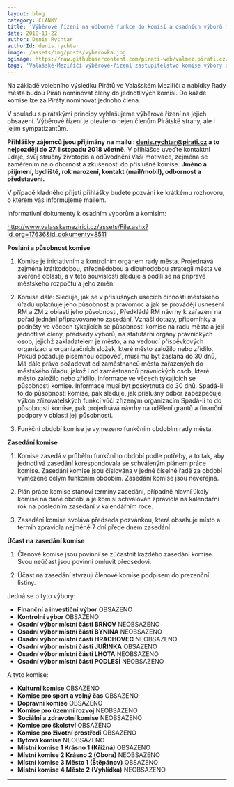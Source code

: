 ```yaml
---
layout: blog
category: CLANKY
title: 'Výběrové řízení na odborné funkce do komisí a osadních výborů města Valašského Meziříčí'
date: 2018-11-22
author: Denis Rychtar
authorId: denis.rychtar
image: /assets/img/posts/vyberovka.jpg
ogimage: https://raw.githubusercontent.com/pirati-web/valmez.pirati.cz/master/assets/img/posts/vyberovka.jpg
tags: 'Valašské-Meziříčí výběrové-řízení zastupitelstvo komise výbory osadní-výbory'
---
```

Na základě volebního výsledku Pirátů ve Valašském Meziříčí a nabídky Rady města budou Piráti nominovat členy 
do jednotlivých komisí. Do každé komise lze za Piráty nominovat jednoho člena.

V souladu s pirátskými principy vyhlašujeme výběrové řízení na jejich obsazení.
Výběrové řízení je otevřeno nejen členům Pirátské strany, ale i jejím sympatizantům.

__Přihlášky zájemců jsou přijímány na mailu : denis.rychtar@pirati.cz a to nejpozději do  27. listopadu 2018 včetně.__
V přihlášce uveďte kontaktní údaje, svůj stručný životopis a odůvodnění Vaší motivace, zejména se zaměřením na o
dbornost a zkušenosti do příslušné komise.
__Jméno a příjmení, bydliště, rok narození, kontakt (mail/mobil), odbornost a představení.__

V případě kladného přijetí přihlášky budete pozváni ke krátkému rozhovoru, o kterém vás informujeme mailem.


Informativní dokumenty k osadním výborům a komisím:

http://www.valasskemezirici.cz/assets/File.ashx?id_org=17636&id_dokumenty=8511

__Poslání a působnost komise__


1.  Komise je iniciativním a kontrolním orgánem rady města. Projednává zejména krátkodobou, střednědobou a dlouhodobou strategii města ve svěřené oblasti, a v této souvislosti sleduje a podílí se na přípravě městského rozpočtu a jeho změn.

2. Komise dále:
Sleduje, jak se v příslušných úsecích činnosti městského úřadu uplatňuje jeho působnost a pravomoc a jak se provádějí usnesení RM a ZM z oblasti jeho působnosti,
Předkládá RM návrhy k zařazení na pořad jednání připravovaného zasedání,
Vznáší dotazy, připomínky a podněty ve věcech týkajících se působnosti komise na radu města a její jednotlivé členy, předsedy výborů, na statutární orgány právnických osob, jejichž zakladatelem je město, a na vedoucí příspěvkových organizací a organizačních složek, které město založilo nebo zřídilo. Pokud požaduje písemnou odpověď, musí mu být zaslána do 30 dnů,
Má dále právo požadovat od zaměstnanců města zařazených do městského úřadu, jakož i od zaměstnanců právnických osob, které město založilo nebo zřídilo, informace ve věcech týkajících se působnosti komise. Informace musí být poskytnuta do 30 dnů.
Spadá-li to do působnosti komise, pak sleduje, jak příslušný odbor zabezpečuje výkon zřizovatelských funkcí vůči zřízeným organizacím
Spadá-li to do působnosti komise, pak projednává návrhy na udělení grantů a finanční podpory v oblasti její působnosti.

3. Funkční období komise je vymezeno funkčním obdobím rady města.

__Zasedání komise__


1. Komise zasedá v průběhu funkčního období podle potřeby, a to tak, aby jednotlivá zasedání korespondovala se schváleným plánem práce komise. Zasedání komise jsou číslována v jedné číselné řadě za období vymezené celým funkčním obdobím. Zasedání komise jsou neveřejná.


2. Plán práce komise stanoví termíny zasedání, případně hlavní úkoly komise na dané období a je komisí schvalován zpravidla na kalendářní rok na posledním zasedání v kalendářním roce.

3. Zasedání komise svolává předseda pozvánkou, která obsahuje místo a termín zpravidla nejméně 7 dní přede dnem zasedání.

__Účast na zasedání komise__


1. Členové komise jsou povinni se zúčastnit každého zasedání komise. Svou neúčast jsou povinni omluvit předsedovi.


2. Účast na zasedání stvrzují členové komise podpisem do prezenční listiny.

Jedná se o tyto výbory:

- **Finanční a investiční výbor**   OBSAZENO  
- **Kontrolní výbor**   OBSAZENO  
- **Osadní výbor místní části BRŇOV**   NEOBSAZENO  
- **Osadní výbor místní části BYNINA**   NEOBSAZENO  
- **Osadní výbor místní části HRACHOVEC**   NEOBSAZENO  
- **Osadní výbor místní části JUŘINKA**   OBSAZENO  
- **Osadní výbor místní části LHOTA**   NEOBSAZENO  
- **Osadní výbor místní části PODLESÍ**   NEOBSAZENO  

A tyto komise:
- **Kulturní komise**  OBSAZENO
- **Komise pro sport a volný čas**   OBSAZENO
- **Dopravní komise**   OBSAZENO
- **Komise pro územní rozvoj**   NEOBSAZENO
- **Sociální a zdravotní komise**   NEOBSAZENO
- **Komise pro školství**   OBSAZENO
- **Komise pro životní prostředí**   OBSAZENO
- **Bytová komise**    NEOBSAZENO
- **Místní komise 1 Krásno 1 (Křižná)**   OBSAZENO
- **Místní komise 2  Krásno 2 (Obora)**   NEOBSAZENO
- **Místní komise 3 Město 1 (Štěpánov)**    OBSAZENO
- **Místní komise 4 Město 2 (Vyhlídka)**    NEOBSAZENO

- - -
